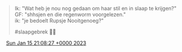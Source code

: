 > Ik: "Wat heb je nou nog gedaan om haar stil en in slaap te krijgen?"  
> GF: "shhsjen en die regenworm voorgelezen\."  
> ik: "je bedoelt Rupsje Nooitgenoeg?"  
>   
> \#slaapgebrek 👨‍🍼

<img src="../../media/tweet.ico" width="12" /> [Sun Jan 15 21:08:27 +0000 2023](https://twitter.com/DromerDenker/status/1614731260626178054)